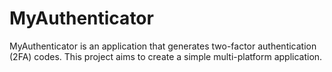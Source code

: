 # MyAuthenticator
MyAuthenticator is an application that generates two-factor authentication (2FA) codes. This project aims to create a simple multi-platform application.
